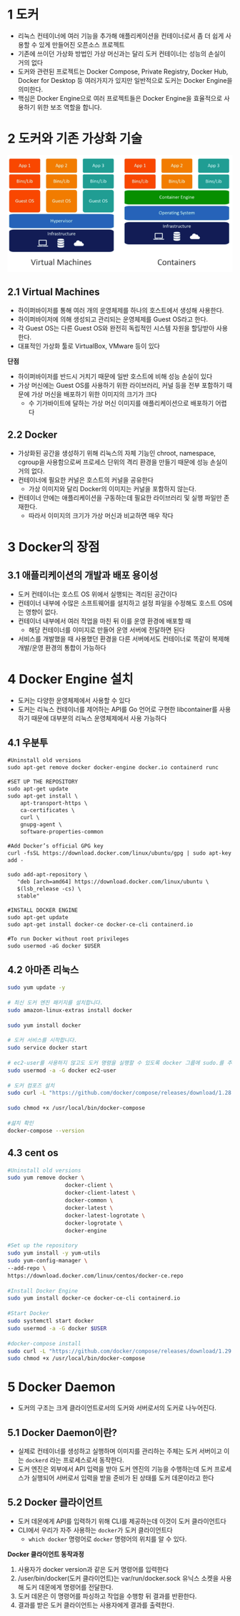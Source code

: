 # 1 도커

- 리눅스 컨테이너에 여러 기능을 추가해 애플리케이션을 컨테이너로서 좀 더 쉽게 사용할 수 있게 만들어진 오픈소스 프로젝트
- 기존에 쓰이던 가상화 방법인 가상 머신과는 달리 도커 컨테이너는 성능의 손실이 거의 없다
- 도커와 관련된 프로젝트는 Docker Compose, Private Registry, Docker Hub, Docker for Desktop 등 여러가지가 있지만 일반적으로 도커는 Docker Engine을 의미한다.
- 핵심은 Docker Engine으로 여러 프로젝트들은 Docker Engine을 효율적으로 사용하기 위한 보조 역할을 합니다.



# 2 도커와 기존 가상화 기술

![image-20210615210521717](./images/image-20210615210521717.png)



## 2.1 Virtual Machines

- 하이퍼바이저를 통해 여러 개의 운영체제를 하나의 호스트에서 생성해 사용한다.
- 하이퍼바이저에 의해 생성되고 관리되는 운영체제를 Guest OS라고 한다.
- 각 Guest OS는 다른  Guest OS와 완전히 독립적인 시스템 자원을 할당받아 사용한다.
- 대표적인 가상화 툴로 VirtualBox, VMware 등이 있다



**단점**

- 하이퍼바이저를 반드시 거치기 때문에 일반 호스트에 비해 성능 손실이 있다
- 가상 머신에는 Guest OS를 사용하기 위한 라이브러리, 커널 등을 전부 포함하기 때문에 가상 머신을 배포하기 위한 이미지의 크기가 크다
  - 수 기가바이트에 달하는 가상 머신 이미지를 애플리케이션으로 배포하기 어렵다



## 2.2 Docker

- 가상화된 공간을 생성하기 위해 리눅스의 자체 기능인 chroot, namespace, cgroup을 사용함으로써 프로세스 단위의 격리 환경을 만들기 때문에 성능 손실이 거의 없다.
- 컨테이너에 필요한 커널은 호스트의 커널을 공유한다
  - 가상 이미지와 달리 Docker의 이미지는 커널을 포함하지 않는다.
- 컨테이너 안에는 애플리케이션을 구동하는데 필요한 라이브러리 및 실행 파일만 존재한다.
  - 따라서 이미지의 크기가 가상 머신과 비교하면 매우 작다



# 3 Docker의 장점

## 3.1 애플리케이션의 개발과 배포 용이성

- 도커 컨테이너는 호스트 OS 위에서 실행되는 격리된 공간이다
- 컨테이너 내부에 수많은 소프트웨어를 설치하고 설정 파일을 수정해도 호스트 OS에는 영향이 없다.
- 컨테이너 내부에서 여러 작업을 마친 뒤 이를 운영 환경에 배포할 때
  - 해당 컨테이너를 이미지로 만들어 운영 서버에 전달하면 된다
- 서비스를 개발했을 때 사용했던 환경을 다른 서버에서도 컨테이너로 똑같이 복제해 개발/운영 환경의 통합이 가능하다



# 4 Docker Engine 설치

- 도커는 다양한 운영체제에서 사용할 수 있다
- 도커는 리눅스 컨테이너를 제어하는 API를 Go 언어로 구현한 libcontainer를 사용하기 때문에 대부분의 리눅스 운영체제에서 사용 가능하다



## 4.1 우분투

```shell
#Uninstall old versions
sudo apt-get remove docker docker-engine docker.io containerd runc

#SET UP THE REPOSITORY
sudo apt-get update
sudo apt-get install \
    apt-transport-https \
    ca-certificates \
    curl \
    gnupg-agent \
    software-properties-common

#Add Docker’s official GPG key
curl -fsSL https://download.docker.com/linux/ubuntu/gpg | sudo apt-key add -

sudo add-apt-repository \
   "deb [arch=amd64] https://download.docker.com/linux/ubuntu \
   $(lsb_release -cs) \
   stable"
   
#INSTALL DOCKER ENGINE
sudo apt-get update
sudo apt-get install docker-ce docker-ce-cli containerd.io

#To run Docker without root privileges
sudo usermod -aG docker $USER
```



## 4.2 아마존 리눅스

```bash
sudo yum update -y

# 최신 도커 엔진 패키지를 설치합니다.
sudo amazon-linux-extras install docker

sudo yum install docker

# 도커 서비스를 시작합니다.
sudo service docker start

# ec2-user를 사용하지 않고도 도커 명령을 실행할 수 있도록 docker 그룹에 sudo.를 추가합니다.
sudo usermod -a -G docker ec2-user

# 도커 컴포즈 설치
sudo curl -L "https://github.com/docker/compose/releases/download/1.28.2/docker-compose-$(uname -s)-$(uname -m)" -o /usr/local/bin/docker-compose

sudo chmod +x /usr/local/bin/docker-compose

#섪치 확인
docker-compose --version
```



## 4.3 cent os

```bash
#Uninstall old versions
sudo yum remove docker \
                  docker-client \
                  docker-client-latest \
                  docker-common \
                  docker-latest \
                  docker-latest-logrotate \
                  docker-logrotate \
                  docker-engine
  
#Set up the repository
sudo yum install -y yum-utils
sudo yum-config-manager \
--add-repo \
https://download.docker.com/linux/centos/docker-ce.repo

#Install Docker Engine
sudo yum install docker-ce docker-ce-cli containerd.io

#Start Docker
sudo systemctl start docker
sudo usermod -a -G docker $USER

#docker-compose install
sudo curl -L "https://github.com/docker/compose/releases/download/1.29.2/docker-compose-$(uname -s)-$(uname -m)" -o /usr/local/bin/docker-compose
sudo chmod +x /usr/local/bin/docker-compose
```



# 5 Docker Daemon

- 도커의 구조는 크게 클라이언트로서의 도커와 서버로서의 도커로 나누어진다.



## 5.1 Docker Daemon이란?

- 실제로 컨테이너를 생성하고 실행하며 이미지를 관리하는 주체는 도커 서버이고 이는 `dockerd` 라는 프로세스로서 동작한다.
- 도커 엔진은 외부에서 API 입력을 받아 도커 엔진의 기능을 수행하는데 도커 프로세스가 실행되어 서버로서 입력을 받을 준비가 된 상태를 도커 데몬이라고 한다



## 5.2 Docker 클라이언트

- 도커 데몬에게 API를 입력하기 위해 CLI를 제공하는데 이것이 도커 클라이언트다
- CLI에서 우리가 자주 사용하는 `docker`가 도커 클라이언트다 
  -  `which docker` 명령어로 `docker` 명령어의 위치를 알 수 있다.



**Docker 클라이언트 동작과정**

1. 사용자가 docker version과 같은 도커 명령어를 입력한다
2. /user/bin/docker(도커 클라이언트)는 var/run/docker.sock 유닉스 소켓을 사용해 도커 데몬에게 명령어를 전달한다.
3. 도커 데몬은 이 명령어를 파싱하고 작업을 수행항 뒤 결과를 반환한다.
4. 결과를 받은 도커 클라이언트는 사용자에게 결과를 출력한다.
